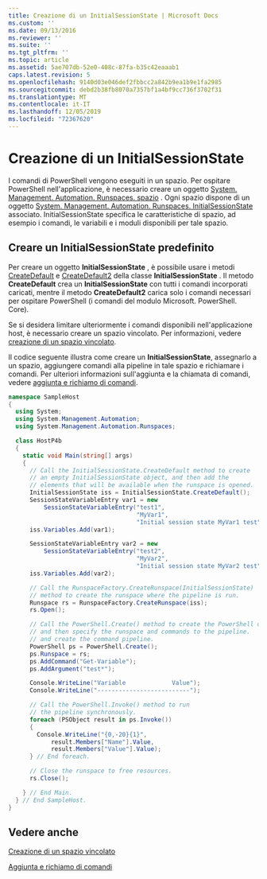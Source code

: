 ```yaml
---
title: Creazione di un InitialSessionState | Microsoft Docs
ms.custom: ''
ms.date: 09/13/2016
ms.reviewer: ''
ms.suite: ''
ms.tgt_pltfrm: ''
ms.topic: article
ms.assetid: 5ae707db-52e0-408c-87fa-b35c42eaaab1
caps.latest.revision: 5
ms.openlocfilehash: 9140d03e046def2fbbcc2a842b9ea1b9e1fa2985
ms.sourcegitcommit: debd2b38fb8070a7357bf1a4bf9cc736f3702f31
ms.translationtype: MT
ms.contentlocale: it-IT
ms.lasthandoff: 12/05/2019
ms.locfileid: "72367620"
---
```

# <a name="creating-an-initialsessionstate"></a>Creazione di un InitialSessionState

I comandi di PowerShell vengono eseguiti in un spazio.
Per ospitare PowerShell nell'applicazione, è necessario creare un oggetto [System. Management. Automation. Runspaces. spazio](/dotnet/api/System.Management.Automation.Runspaces.Runspace) .
Ogni spazio dispone di un oggetto [System. Management. Automation. Runspaces. InitialSessionState](/dotnet/api/System.Management.Automation.Runspaces.InitialSessionState) associato.
InitialSessionState specifica le caratteristiche di spazio, ad esempio i comandi, le variabili e i moduli disponibili per tale spazio.

## <a name="create-a-default-initialsessionstate"></a>Creare un InitialSessionState predefinito

Per creare un oggetto **InitialSessionState** , è possibile usare i metodi [CreateDefault](/dotnet/api/System.Management.Automation.Runspaces.InitialSessionState.CreateDefault) e [CreateDefault2](/dotnet/api/System.Management.Automation.Runspaces.InitialSessionState.CreateDefault2) della classe **InitialSessionState** .
Il metodo **CreateDefault** crea un **InitialSessionState** con tutti i comandi incorporati caricati, mentre il metodo **CreateDefault2** carica solo i comandi necessari per ospitare PowerShell (i comandi del modulo Microsoft. PowerShell. Core).

Se si desidera limitare ulteriormente i comandi disponibili nell'applicazione host, è necessario creare un spazio vincolato.
Per informazioni, vedere [creazione di un spazio vincolato](creating-a-constrained-runspace.md).

Il codice seguente illustra come creare un **InitialSessionState**, assegnarlo a un spazio, aggiungere comandi alla pipeline in tale spazio e richiamare i comandi.
Per ulteriori informazioni sull'aggiunta e la chiamata di comandi, vedere [aggiunta e richiamo di comandi](adding-and-invoking-commands.md).

```csharp
namespace SampleHost
{
  using System;
  using System.Management.Automation;
  using System.Management.Automation.Runspaces;

  class HostP4b
  {
    static void Main(string[] args)
    {
      // Call the InitialSessionState.CreateDefault method to create
      // an empty InitialSessionState object, and then add the
      // elements that will be available when the runspace is opened.
      InitialSessionState iss = InitialSessionState.CreateDefault();
      SessionStateVariableEntry var1 = new
          SessionStateVariableEntry("test1",
                                    "MyVar1",
                                    "Initial session state MyVar1 test");
      iss.Variables.Add(var1);

      SessionStateVariableEntry var2 = new
          SessionStateVariableEntry("test2",
                                    "MyVar2",
                                    "Initial session state MyVar2 test");
      iss.Variables.Add(var2);

      // Call the RunspaceFactory.CreateRunspace(InitialSessionState)
      // method to create the runspace where the pipeline is run.
      Runspace rs = RunspaceFactory.CreateRunspace(iss);
      rs.Open();

      // Call the PowerShell.Create() method to create the PowerShell object,
      // and then specify the runspace and commands to the pipeline.
      // and create the command pipeline.
      PowerShell ps = PowerShell.Create();
      ps.Runspace = rs;
      ps.AddCommand("Get-Variable");
      ps.AddArgument("test*");

      Console.WriteLine("Variable             Value");
      Console.WriteLine("--------------------------");

      // Call the PowerShell.Invoke() method to run
      // the pipeline synchronously.
      foreach (PSObject result in ps.Invoke())
      {
        Console.WriteLine("{0,-20}{1}",
            result.Members["Name"].Value,
            result.Members["Value"].Value);
      } // End foreach.

      // Close the runspace to free resources.
      rs.Close();

    } // End Main.
  } // End SampleHost.
}
```

## <a name="see-also"></a>Vedere anche

[Creazione di un spazio vincolato](creating-a-constrained-runspace.md)

[Aggiunta e richiamo di comandi](adding-and-invoking-commands.md)
